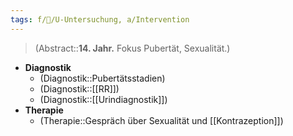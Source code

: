 ```yaml
---
tags: f/🦄/U-Untersuchung, a/Intervention
---
```

> (Abstract::**14. Jahr.** Fokus Pubertät, Sexualität.)
- **Diagnostik**
	- (Diagnostik::Pubertätsstadien)
	- (Diagnostik::[[RR]])
	- (Diagnostik::[[Urindiagnostik]])
- **Therapie**
	- (Therapie::Gespräch über Sexualität und [[Kontrazeption]])